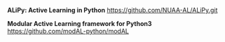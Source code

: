 **ALiPy: Active Learning in Python**  https://github.com/NUAA-AL/ALiPy.git


**Modular Active Learning framework for Python3**  https://github.com/modAL-python/modAL
